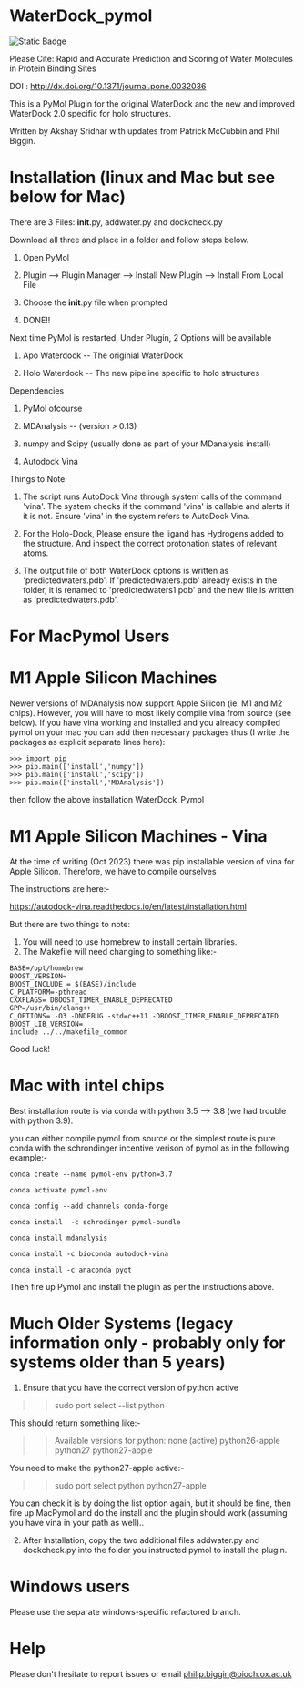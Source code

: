 # WaterDock_pymol


![Static Badge](https://img.shields.io/badge/PLOS%20ONE-10.1371%2Fjournal.pone.0172743-blue?link=https%3A%2F%2Fjournals.plos.org%2Fplosone%2Farticle%3Fid%3D10.1371%2Fjournal.pone.0172743)


Please Cite:
Rapid and Accurate Prediction and Scoring of Water Molecules in Protein Binding Sites

DOI : http://dx.doi.org/10.1371/journal.pone.0032036

This is a PyMol Plugin for the original WaterDock and the new and improved WaterDock 2.0 specific for holo structures.



Written by Akshay Sridhar with updates from Patrick McCubbin and Phil Biggin.



Installation (linux and Mac but see below for Mac)
==================================================

There are 3 Files: __init__.py, addwater.py and dockcheck.py

Download all three and place in a folder and follow steps below. 

1) Open PyMol

2) Plugin --> Plugin Manager --> Install New Plugin --> Install From Local File

3) Choose the __init__.py file when prompted

4) DONE!!



Next time PyMol is restarted, Under Plugin, 2 Options will be available

1) Apo Waterdock -- The originial WaterDock

2) Holo Waterdock -- The new pipeline specific to holo structures



Dependencies

1) PyMol ofcourse 

2) MDAnalysis -- (version > 0.13)

3) numpy and Scipy (usually done as part of your MDanalysis install)

4) Autodock Vina 



Things to Note

1) The script runs AutoDock Vina through system calls of the command 'vina'. The system checks if the command 'vina' is callable and alerts if it is not. Ensure 'vina' in the system refers to AutoDock Vina. 

2) For the Holo-Dock, Please ensure the ligand has Hydrogens added to the structure. And inspect the correct protonation states of relevant atoms. 

3) The output file of both WaterDock options is written as 'predictedwaters.pdb'. If 'predictedwaters.pdb' already exists in the folder, it is renamed to 'predictedwaters1.pdb' and the new file is written as 'predictedwaters.pdb'.


For MacPymol Users
==================


M1 Apple Silicon Machines
=========================

Newer versions of MDAnalysis now support Apple Silicon (ie. M1 and M2 chips).  However, you will have to most likely compile vina from source (see below).  If you have vina working and installed and you already compiled pymol on your mac you can add then necessary packages thus (I write the packages as explicit separate lines here):

```
>>> import pip
>>> pip.main(['install','numpy'])
>>> pip.main(['install','scipy'])
>>> pip.main(['install','MDAnalysis'])
```

then follow the above installation WaterDock_Pymol

M1 Apple Silicon Machines - Vina
================================

At the time of writing (Oct 2023) there was pip installable version of vina for Apple Silicon.  Therefore, we have to compile ourselves

The instructions are here:-

 https://autodock-vina.readthedocs.io/en/latest/installation.html

But there are two things to note:

1.  You will need to use homebrew to install certain libraries.
2.  The Makefile will need changing to something like:-

```
BASE=/opt/homebrew
BOOST_VERSION=
BOOST_INCLUDE = $(BASE)/include
C_PLATFORM=-pthread
CXXFLAGS= DBOOST_TIMER_ENABLE_DEPRECATED
GPP=/usr/bin/clang++
C_OPTIONS= -O3 -DNDEBUG -std=c++11 -DBOOST_TIMER_ENABLE_DEPRECATED 
BOOST_LIB_VERSION=
include ../../makefile_common
```
Good luck!


Mac with intel chips
====================

Best installation route is via conda with python 3.5 --> 3.8 (we had trouble with python 3.9).

you can either compile pymol from source or the simplest route is pure conda with the schrondinger incentive verison of pymol as in the following example:-

```
conda create --name pymol-env python=3.7

conda activate pymol-env

conda config --add channels conda-forge

conda install  -c schrodinger pymol-bundle

conda install mdanalysis

conda install -c bioconda autodock-vina

conda install -c anaconda pyqt
```

Then fire up Pymol and install the plugin as per the instructions above.

Much Older Systems (legacy information only - probably only for systems older than 5 years)
============================================

1) Ensure that you have the correct version of python active

>> sudo port select --list python

This should return something like:-

>> Available versions for python:
>> none (active)
>> python26-apple
>> python27
>> python27-apple 

You need to make the python27-apple active:-

>> sudo port select python python27-apple

You can check it is by doing the list option again, but it should be fine, then fire up MacPymol and do the install and the plugin should work (assuming you have vina in your path as well)..
 

2) After Installation, copy the two additional files addwater.py and dockcheck.py into the folder you instructed pymol to install the plugin. 

Windows users
=============

Please use the separate windows-specific refactored branch.

 Help
 ====
 
 Please don't hesitate to report issues or email philip.biggin@bioch.ox.ac.uk
 
